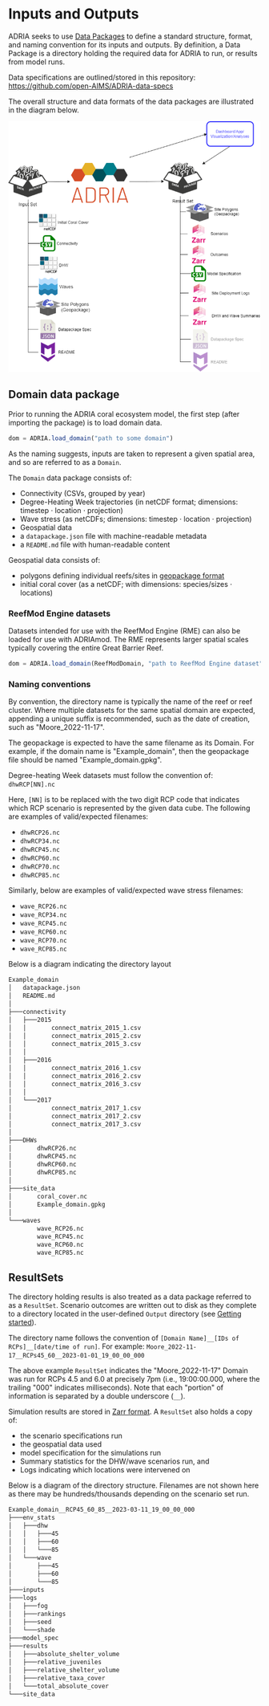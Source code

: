 # Inputs and Outputs

ADRIA seeks to use [Data Packages](https://specs.frictionlessdata.io/#what%E2%80%99s-a-data-package) to define
a standard structure, format, and naming convention for its inputs and outputs. By definition, a Data Package
is a directory holding the required data for ADRIA to run, or results from model runs.

Data specifications are outlined/stored in this repository: https://github.com/open-AIMS/ADRIA-data-specs

The overall structure and data formats of the data packages are illustrated in the diagram below.

![Domain-Results Diagram](../assets/imgs/ADRIA_Input_Output_diagram.png?raw=true "Domain-Results Diagram")

## Domain data package

Prior to running the ADRIA coral ecosystem model, the first step (after importing the package) is to load domain data.

```julia
dom = ADRIA.load_domain("path to some domain")
```

As the naming suggests, inputs are taken to represent a given spatial area, and so are referred to as a `Domain`.

The `Domain` data package consists of:

- Connectivity (CSVs, grouped by year)
- Degree-Heating Week trajectories (in netCDF format; dimensions: timestep ⋅ location ⋅ projection)
- Wave stress (as netCDFs; dimensions: timestep ⋅ location ⋅ projection)
- Geospatial data
- a `datapackage.json` file with machine-readable metadata
- a `README.md` file with human-readable content

Geospatial data consists of:
- polygons defining individual reefs/sites in [geopackage format](https://www.geopackage.org/)
- initial coral cover (as a netCDF; with dimensions: species/sizes ⋅ locations)

### ReefMod Engine datasets

Datasets intended for use with the ReefMod Engine (RME) can also be loaded for use with ADRIAmod.
The RME represents larger spatial scales typically covering the entire Great Barrier Reef.

```julia
dom = ADRIA.load_domain(ReefModDomain, "path to ReefMod Engine dataset", "45")
```

### Naming conventions

By convention, the directory name is typically the name of the reef or reef cluster.
Where multiple datasets for the same spatial domain are expected, appending a unique suffix is
recommended, such as the date of creation, such as "Moore\_2022-11-17".

The geopackage is expected to have the same filename as its Domain. For example, if
the domain name is "Example_domain", then the geopackage file should be named
"Example\_domain.gpkg".

Degree-heating Week datasets must follow the convention of: `dhwRCP[NN].nc`

Here, `[NN]` is to be replaced with the two digit RCP code that indicates which RCP scenario
is represented by the given data cube. The following are examples of valid/expected filenames:

- `dhwRCP26.nc`
- `dhwRCP34.nc`
- `dhwRCP45.nc`
- `dhwRCP60.nc`
- `dhwRCP70.nc`
- `dhwRCP85.nc`

Similarly, below are examples of valid/expected wave stress filenames:

- `wave_RCP26.nc`
- `wave_RCP34.nc`
- `wave_RCP45.nc`
- `wave_RCP60.nc`
- `wave_RCP70.nc`
- `wave_RCP85.nc`

Below is a diagram indicating the directory layout

```
Example_domain
│   datapackage.json
│   README.md
│
├───connectivity
│   ├───2015
│   │       connect_matrix_2015_1.csv
│   │       connect_matrix_2015_2.csv
│   │       connect_matrix_2015_3.csv
│   │
│   ├───2016
│   │       connect_matrix_2016_1.csv
│   │       connect_matrix_2016_2.csv
│   │       connect_matrix_2016_3.csv
│   │
│   └───2017
│           connect_matrix_2017_1.csv
│           connect_matrix_2017_2.csv
│           connect_matrix_2017_3.csv
│
├───DHWs
│       dhwRCP26.nc
│       dhwRCP45.nc
│       dhwRCP60.nc
│       dhwRCP85.nc
│
├───site_data
│       coral_cover.nc
│       Example_domain.gpkg
│
└───waves
        wave_RCP26.nc
        wave_RCP45.nc
        wave_RCP60.nc
        wave_RCP85.nc
```

## ResultSets

The directory holding results is also treated as a data package referred to as a `ResultSet`.
Scenario outcomes are written out to disk as they complete to a directory located in the
user-defined `Output` directory (see [Getting started](@ref)).

The directory name follows the convention of `[Domain Name]__[IDs of RCPs]__[date/time of run]`.
For example: `Moore_2022-11-17__RCPs45_60__2023-01-01_19_00_00_000`

The above example `ResultSet` indicates the "Moore_2022-11-17" Domain was run for RCPs 4.5 and 6.0
at precisely 7pm (i.e., 19:00:00.000, where the trailing "000" indicates milliseconds). Note that
each "portion" of information is separated by a double underscore (`__`).

Simulation results are stored in [Zarr format](https://zarr.readthedocs.io/en/stable/spec/v2.html).
A `ResultSet` also holds a copy of:

- the scenario specifications run
- the geospatial data used
- model specification for the simulations run
- Summary statistics for the DHW/wave scenarios run, and
- Logs indicating which locations were intervened on

Below is a diagram of the directory structure. Filenames are not shown here as there may
be hundreds/thousands depending on the scenario set run.

```
Example_domain__RCP45_60_85__2023-03-11_19_00_00_000
├───env_stats
│   ├───dhw
│   │   ├───45
│   │   ├───60
│   │   └───85
│   └───wave
│       ├───45
│       ├───60
│       └───85
├───inputs
├───logs
│   ├───fog
│   ├───rankings
│   ├───seed
│   └───shade
├───model_spec
├───results
│   ├───absolute_shelter_volume
│   ├───relative_juveniles
│   ├───relative_shelter_volume
│   ├───relative_taxa_cover
│   └───total_absolute_cover
└───site_data
```
